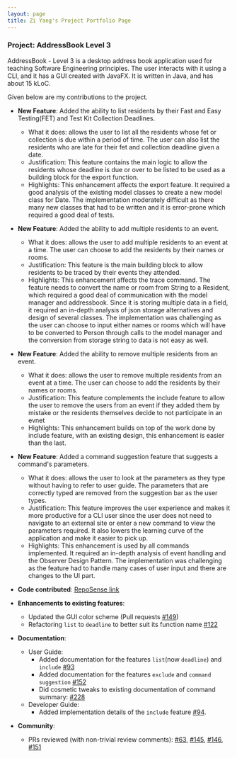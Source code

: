 ```yaml
---
layout: page
title: Zi Yang's Project Portfolio Page
---
```


### Project: AddressBook Level 3

AddressBook - Level 3 is a desktop address book application used for teaching Software Engineering principles. The user interacts with it using a CLI, and it has a GUI created with JavaFX. It is written in Java, and has about 15 kLoC.

Given below are my contributions to the project.

* **New Feature**: Added the ability to list residents by their Fast and Easy Testing(FET) and Test Kit Collection Deadlines.
  * What it does: allows the user to list all the residents whose fet or collection is due within a period of time. The user can also list the residents who are late for their fet and collection deadline given a date.
  * Justification: This feature contains the main logic to allow the residents whose deadline is due or over to be listed to be used as a building block for the export function.
  * Highlights: This enhancement affects the export feature. It required a good analysis of the existing model classes to create a new model class for Date. The implementation moderately difficult as there many new classes that had to be written and it is error-prone which required a good deal of tests.

* **New Feature**: Added the ability to add multiple residents to an event.
  * What it does: allows the user to add multiple residents to an event at a time. The user can choose to add the residents by their names or rooms.
  * Justification: This feature is the main building block to allow residents to be traced by their events they attended.
  * Highlights: This enhancement affects the trace command. The feature needs to convert the name or room from String to a Resident, which required a good deal of communication with the model manager and addressbook. Since it is storing multiple data in a field, it required an in-depth analysis of json storage alternatives and design of several classes. The implementation was challenging as the user can choose to input either names or rooms which will have to be converted to Person through calls to the model manager and the conversion from storage string to data is not easy as well.

* **New Feature**: Added the ability to remove multiple residents from an event.
  * What it does: allows the user to remove multiple residents from an event at a time. The user can choose to add the residents by their names or rooms.
  * Justification: This feature complements the include feature to allow the user to remove the users from an event if they added them by mistake or the residents themselves decide to not participate in an evnet
  * Highlights: This enhancement builds on top of the work done by include feature, with an existing design, this enhancement is easier than the last.

* **New Feature**: Added a command suggestion feature that suggests a command's parameters.
  * What it does: allows the user to look at the parameters as they type without having to refer to user guide. The parameters that are correctly typed are removed from the suggestion bar as the user types.
  * Justification: This feature improves the user experience and makes it more productive for a CLI user since the user does not need to navigate to an external site or enter a new command to view the parameters required. It also lowers the learning curve of the application and make it easier to pick up.
  * Highlights: This enhancement is used by all commands implemented. It required an in-depth analysis of event handling and the Observer Design Pattern. The implementation was challenging as the feature had to handle many cases of user input and there are changes to the UI part.

* **Code contributed**: [RepoSense link](https://nus-cs2103-ay2122s1.github.io/tp-dashboard/?search=&sort=groupTitle&sortWithin=title&timeframe=commit&mergegroup=&groupSelect=groupByRepos&breakdown=true&checkedFileTypes=docs~functional-code~test-code~other&since=2021-09-17&tabOpen=true&tabType=authorship&tabAuthor=gordonlzy&tabRepo=AY2122S1-CS2103T-T15-4%2Ftp%5Bmaster%5D&authorshipIsMergeGroup=false&authorshipFileTypes=docs~functional-code~test-code&authorshipIsBinaryFileTypeChecked=false)

* **Enhancements to existing features**:
  * Updated the GUI color scheme (Pull requests [\#149](https://github.com/AY2122S1-CS2103T-T15-4/tp/pull/149))
  * Refactoring `list` to `deadline` to better suit its function name [\#122](https://github.com/AY2122S1-CS2103T-T15-4/tp/pull/122)

* **Documentation**:
  * User Guide:
    * Added documentation for the features `list`(now `deadline`) and `include` [\#93](https://github.com/AY2122S1-CS2103T-T15-4/tp/pull/93)
    * Added documentation for the features `exclude` and `command suggestion` [\#152](https://github.com/AY2122S1-CS2103T-T15-4/tp/pull/152)
    * Did cosmetic tweaks to existing documentation of command summary: [\#228](https://github.com/AY2122S1-CS2103T-T15-4/tp/pull/228)
  * Developer Guide:
    * Added implementation details of the `include` feature [\#94](https://github.com/AY2122S1-CS2103T-T15-4/tp/pull/94).

* **Community**:
  * PRs reviewed (with non-trivial review comments): [\#63](https://github.com/AY2122S1-CS2103T-T15-4/tp/pull/63), [\#145](https://github.com/AY2122S1-CS2103T-T15-4/tp/pull/145), [\#146](https://github.com/AY2122S1-CS2103T-T15-4/tp/pull/146), [\#151](https://github.com/AY2122S1-CS2103T-T15-4/tp/pull/151)
